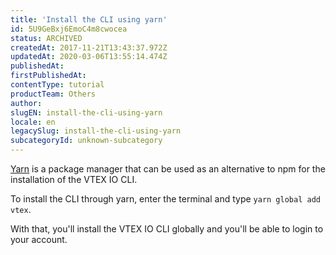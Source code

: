 ```yaml
---
title: 'Install the CLI using yarn'
id: 5U9GeBxj6EmoC4m8cwocea
status: ARCHIVED
createdAt: 2017-11-21T13:43:37.972Z
updatedAt: 2020-03-06T13:55:14.474Z
publishedAt: 
firstPublishedAt: 
contentType: tutorial
productTeam: Others
author: 
slugEN: install-the-cli-using-yarn
locale: en
legacySlug: install-the-cli-using-yarn
subcategoryId: unknown-subcategory
---
```


[Yarn](https://yarnpkg.com) is a package manager that can be used as an alternative to npm for the installation of the VTEX IO CLI.

To install the CLI through yarn, enter the terminal and type `yarn global add vtex`.

With that, you'll install the VTEX IO CLI globally and you'll be able to login to your account.
